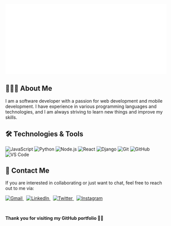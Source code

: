 <p align="center">
  <img src="assets/title.svg">
</p>

<!--![](https://komarev.com/ghpvc/?username=yawaliyulnurjailani&color=0ca4a5)-->
## 🙎🏻‍♂️ About Me
<p align="left">
I am a software developer with a passion for web development and mobile development. I have experience in various programming languages and technologies, and I am always striving to learn new things and improve my skills.
</p>

## 🛠️ Technologies & Tools
![JavaScript](https://img.shields.io/badge/-JavaScript-black?style=flat-square&logo=javascript)
![Python](https://img.shields.io/badge/-Python-black?style=flat-square&logo=python)
![Node.js](https://img.shields.io/badge/-Node.js-black?style=flat-square&logo=node.js)
![React](https://img.shields.io/badge/-React-black?style=flat-square&logo=react)
![Django](https://img.shields.io/badge/-Django-black?style=flat-square&logo=django)
![Git](https://img.shields.io/badge/-Git-black?style=flat-square&logo=git)
![GitHub](https://img.shields.io/badge/-GitHub-black?style=flat-square&logo=github)
![VS Code](https://img.shields.io/badge/-VS%20Code-black?style=flat-square&logo=visual-studio-code)

## 📲 Contact Me
If you are interested in collaborating or just want to chat, feel free to reach out to me via:
<p align="left">
  <a href="https://github.com/yawaliyulnurjailani">
    <img src="https://skillicons.dev/icons?i=gmail" title="Gmail"/>
  </a>
  &nbsp;
  <a href="https://github.com/yawaliyulnurjailani">
    <img src="https://skillicons.dev/icons?i=linkedin" title="LinkedIn"/>
  </a>
  &nbsp;
  <a href="https://github.com/yawaliyulnurjailani">
    <img src="https://skillicons.dev/icons?i=twitter" title="Twitter"/>
  </a>
  &nbsp;
  <a href="https://github.com/yawaliyulnurjailani">
    <img src="https://skillicons.dev/icons?i=instagram" title="Instagram"/>
  </a>
</p>
<br>
<p align="left">
  <strong>Thank you for visiting my GitHub portfolio 🙇🏻</strong>
</p>
